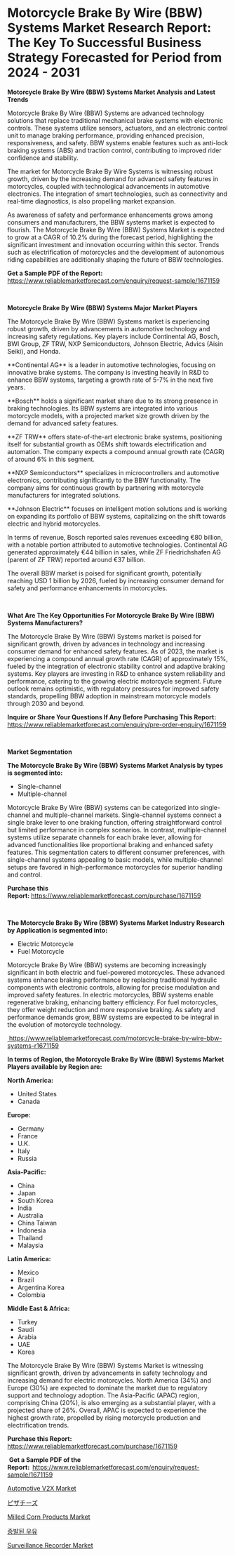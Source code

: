 <p><h1>Motorcycle Brake By Wire (BBW) Systems Market Research Report: The Key To Successful Business Strategy Forecasted for Period from 2024 - 2031</h1></p><p><strong>Motorcycle Brake By Wire (BBW) Systems Market Analysis and Latest Trends</strong></p>
<p><p>Motorcycle Brake By Wire (BBW) Systems are advanced technology solutions that replace traditional mechanical brake systems with electronic controls. These systems utilize sensors, actuators, and an electronic control unit to manage braking performance, providing enhanced precision, responsiveness, and safety. BBW systems enable features such as anti-lock braking systems (ABS) and traction control, contributing to improved rider confidence and stability.</p><p>The market for Motorcycle Brake By Wire Systems is witnessing robust growth, driven by the increasing demand for advanced safety features in motorcycles, coupled with technological advancements in automotive electronics. The integration of smart technologies, such as connectivity and real-time diagnostics, is also propelling market expansion.</p><p>As awareness of safety and performance enhancements grows among consumers and manufacturers, the BBW systems market is expected to flourish. The Motorcycle Brake By Wire (BBW) Systems Market is expected to grow at a CAGR of 10.2% during the forecast period, highlighting the significant investment and innovation occurring within this sector. Trends such as electrification of motorcycles and the development of autonomous riding capabilities are additionally shaping the future of BBW technologies.</p></p>
<p><strong>Get a Sample PDF of the Report:&nbsp;</strong> <a href="https://www.reliablemarketforecast.com/enquiry/request-sample/1671159?utm_campaign=1125&utm_medium=2&utm_source=Github&utm_content=ia&utm_term=10102024&utm_id=motorcycle-brake-by-wire-bbw-systems">https://www.reliablemarketforecast.com/enquiry/request-sample/1671159</a></p>
<p>&nbsp;</p>
<p><strong>Motorcycle Brake By Wire (BBW) Systems Major Market Players</strong></p>
<p><p>The Motorcycle Brake By Wire (BBW) Systems market is experiencing robust growth, driven by advancements in automotive technology and increasing safety regulations. Key players include Continental AG, Bosch, BWI Group, ZF TRW, NXP Semiconductors, Johnson Electric, Advics (Aisin Seiki), and Honda.</p><p>**Continental AG** is a leader in automotive technologies, focusing on innovative brake systems. The company is investing heavily in R&D to enhance BBW systems, targeting a growth rate of 5-7% in the next five years.</p><p>**Bosch** holds a significant market share due to its strong presence in braking technologies. Its BBW systems are integrated into various motorcycle models, with a projected market size growth driven by the demand for advanced safety features.</p><p>**ZF TRW** offers state-of-the-art electronic brake systems, positioning itself for substantial growth as OEMs shift towards electrification and automation. The company expects a compound annual growth rate (CAGR) of around 6% in this segment.</p><p>**NXP Semiconductors** specializes in microcontrollers and automotive electronics, contributing significantly to the BBW functionality. The company aims for continuous growth by partnering with motorcycle manufacturers for integrated solutions.</p><p>**Johnson Electric** focuses on intelligent motion solutions and is working on expanding its portfolio of BBW systems, capitalizing on the shift towards electric and hybrid motorcycles.</p><p>In terms of revenue, Bosch reported sales revenues exceeding €80 billion, with a notable portion attributed to automotive technologies. Continental AG generated approximately €44 billion in sales, while ZF Friedrichshafen AG (parent of ZF TRW) reported around €37 billion. </p><p>The overall BBW market is poised for significant growth, potentially reaching USD 1 billion by 2026, fueled by increasing consumer demand for safety and performance enhancements in motorcycles.</p></p>
<p>&nbsp;</p>
<p><strong>What Are The Key Opportunities For Motorcycle Brake By Wire (BBW) Systems Manufacturers?</strong></p>
<p><p>The Motorcycle Brake By Wire (BBW) Systems market is poised for significant growth, driven by advances in technology and increasing consumer demand for enhanced safety features. As of 2023, the market is experiencing a compound annual growth rate (CAGR) of approximately 15%, fueled by the integration of electronic stability control and adaptive braking systems. Key players are investing in R&D to enhance system reliability and performance, catering to the growing electric motorcycle segment. Future outlook remains optimistic, with regulatory pressures for improved safety standards, propelling BBW adoption in mainstream motorcycle models through 2030 and beyond.</p></p>
<p><strong>Inquire or Share Your Questions If Any Before Purchasing This Report:</strong> <a href="https://www.reliablemarketforecast.com/enquiry/pre-order-enquiry/1671159?utm_campaign=1125&utm_medium=2&utm_source=Github&utm_content=ia&utm_term=10102024&utm_id=motorcycle-brake-by-wire-bbw-systems">https://www.reliablemarketforecast.com/enquiry/pre-order-enquiry/1671159</a></p>
<p>&nbsp;</p>
<p><strong>Market Segmentation</strong></p>
<p><strong>The Motorcycle Brake By Wire (BBW) Systems Market Analysis by types is segmented into:</strong></p>
<p><ul><li>Single-channel</li><li>Multiple-channel</li></ul></p>
<p><p>Motorcycle Brake By Wire (BBW) systems can be categorized into single-channel and multiple-channel markets. Single-channel systems connect a single brake lever to one braking function, offering straightforward control but limited performance in complex scenarios. In contrast, multiple-channel systems utilize separate channels for each brake lever, allowing for advanced functionalities like proportional braking and enhanced safety features. This segmentation caters to different consumer preferences, with single-channel systems appealing to basic models, while multiple-channel setups are favored in high-performance motorcycles for superior handling and control.</p></p>
<p><strong>Purchase this Report:&nbsp;</strong><a href="https://www.reliablemarketforecast.com/purchase/1671159?utm_campaign=1125&utm_medium=2&utm_source=Github&utm_content=ia&utm_term=10102024&utm_id=motorcycle-brake-by-wire-bbw-systems">https://www.reliablemarketforecast.com/purchase/1671159</a></p>
<p>&nbsp;</p>
<p><strong>The Motorcycle Brake By Wire (BBW) Systems Market Industry Research by Application is segmented into:</strong></p>
<p><ul><li>Electric Motorcycle</li><li>Fuel Motorcycle</li></ul></p>
<p><p>Motorcycle Brake By Wire (BBW) systems are becoming increasingly significant in both electric and fuel-powered motorcycles. These advanced systems enhance braking performance by replacing traditional hydraulic components with electronic controls, allowing for precise modulation and improved safety features. In electric motorcycles, BBW systems enable regenerative braking, enhancing battery efficiency. For fuel motorcycles, they offer weight reduction and more responsive braking. As safety and performance demands grow, BBW systems are expected to be integral in the evolution of motorcycle technology.</p></p>
<p><a href="https://www.reliablemarketforecast.com/motorcycle-brake-by-wire-bbw-systems-r1671159?utm_campaign=1125&utm_medium=2&utm_source=Github&utm_content=ia&utm_term=10102024&utm_id=motorcycle-brake-by-wire-bbw-systems">&nbsp;https://www.reliablemarketforecast.com/motorcycle-brake-by-wire-bbw-systems-r1671159</a></p>
<p><strong>In terms of Region, the Motorcycle Brake By Wire (BBW) Systems Market Players available by Region are:</strong></p>
<p>
    <p> <strong> North America: </strong>
        <ul>
            <li>United States</li>
            <li>Canada</li>
        </ul>
        </p> 
    <p> <strong> Europe: </strong>
        <ul>
            <li>Germany</li>
            <li>France</li>
            <li>U.K.</li>
            <li>Italy</li>
            <li>Russia</li>
        </ul>
        </p> 
    <p> <strong> Asia-Pacific: </strong>
        <ul>
            <li>China</li>
            <li>Japan</li>
            <li>South Korea</li>
            <li>India</li>
            <li>Australia</li>
            <li>China Taiwan</li>
            <li>Indonesia</li>
            <li>Thailand</li>
            <li>Malaysia</li>
        </ul>
        </p> 
    <p> <strong> Latin America: </strong>
        <ul>
            <li>Mexico</li>
            <li>Brazil</li>
            <li>Argentina Korea</li>
            <li>Colombia</li>
        </ul>
        </p> 
    <p> <strong> Middle East & Africa: </strong>
        <ul>
            <li>Turkey</li>
            <li>Saudi</li>
            <li>Arabia</li>
            <li>UAE</li>
            <li>Korea</li>
        </ul>
    </p>
    </p>
<p><p>The Motorcycle Brake By Wire (BBW) Systems Market is witnessing significant growth, driven by advancements in safety technology and increasing demand for electric motorcycles. North America (34%) and Europe (30%) are expected to dominate the market due to regulatory support and technology adoption. The Asia-Pacific (APAC) region, comprising China (20%), is also emerging as a substantial player, with a projected share of 26%. Overall, APAC is expected to experience the highest growth rate, propelled by rising motorcycle production and electrification trends.</p></p>
<p><strong>Purchase this Report: </strong><a href="https://www.reliablemarketforecast.com/purchase/1671159?utm_campaign=1125&utm_medium=2&utm_source=Github&utm_content=ia&utm_term=10102024&utm_id=motorcycle-brake-by-wire-bbw-systems">https://www.reliablemarketforecast.com/purchase/1671159</a></p>
<p>&nbsp;<strong>Get a Sample PDF of the Report:&nbsp;&nbsp;</strong><a href="https://www.reliablemarketforecast.com/enquiry/request-sample/1671159?utm_campaign=1125&utm_medium=2&utm_source=Github&utm_content=ia&utm_term=10102024&utm_id=motorcycle-brake-by-wire-bbw-systems">https://www.reliablemarketforecast.com/enquiry/request-sample/1671159</a></p>
<p><strong></strong></p>
<p><p><a href="https://github.com/dheinurhartupien/Market-Research-Report-List-1/blob/main/automotive-v2x-market.md?utm_campaign=1125&utm_medium=2&utm_source=Github&utm_content=ia&utm_term=10102024&utm_id=motorcycle-brake-by-wire-bbw-systems">Automotive V2X Market</a></p><p><a href="https://github.com/mohamedbakry57/Market-Research-Report-List-6/blob/main/823171317335.md?utm_campaign=1125&utm_medium=2&utm_source=Github&utm_content=ia&utm_term=10102024&utm_id=motorcycle-brake-by-wire-bbw-systems">ピザチーズ</a></p><p><a href="https://issuu.com/reportprime-2/docs/milled-corn-products-market-size-20_2310f6d89f606b?utm_campaign=1125&utm_medium=2&utm_source=Github&utm_content=ia&utm_term=10102024&utm_id=motorcycle-brake-by-wire-bbw-systems">Milled Corn Products Market</a></p><p><a href="https://github.com/laholand/Market-Research-Report-List-6/blob/main/266800217404.md?utm_campaign=1125&utm_medium=2&utm_source=Github&utm_content=ia&utm_term=10102024&utm_id=motorcycle-brake-by-wire-bbw-systems">증발된 우유</a></p><p><a href="https://www.linkedin.com/pulse/surveillance-recorder-market-trends-insights-type-application-0nooe?utm_campaign=1125&utm_medium=2&utm_source=Github&utm_content=ia&utm_term=10102024&utm_id=motorcycle-brake-by-wire-bbw-systems">Surveillance Recorder Market</a></p></p>